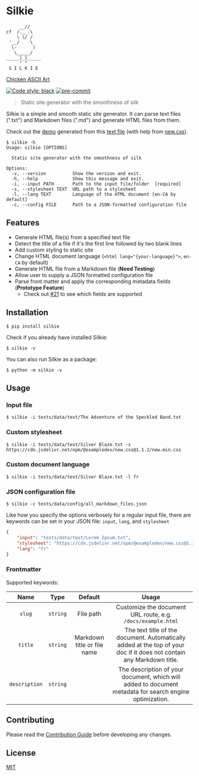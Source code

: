 # Silkie

```
     __//
cf  /.__.\
    \ \/ /
 '__/    \
  \-      )
   \_____/
_____|_|_____
     " "
 S I L K I E
```
[Chicken ASCII Art](http://www.ascii-art.de/ascii/c/chicken.txt)

[![Code style: black](https://img.shields.io/badge/code%20style-black-000000.svg)](https://github.com/psf/black)
[![pre-commit](https://img.shields.io/badge/pre--commit-enabled-brightgreen?logo=pre-commit&logoColor=white)](https://github.com/pre-commit/pre-commit)

> Static site generator with the smoothness of silk

Silkie is a simple and smooth static site generator. It can parse text files (".txt") and Markdown files (".md") and generate HTML files from them.

Check out the [demo](https://oliver-pham.github.io/silkie/dist/The%20Adventure%20of%20the%20Speckled%20Band) generated from this [text file](https://raw.githubusercontent.com/Seneca-CDOT/topics-in-open-source-2021/main/release-1/Sherlock-Holmes-Selected-Stories/The%20Adventure%20of%20the%20Speckled%20Band.txt) (with help from [new.css](https://newcss.net/)).

```
$ silkie -h
Usage: silkie [OPTIONS]

  Static site generator with the smoothness of silk

Options:
  -v, --version          Show the version and exit.
  -h, --help             Show this message and exit.
  -i, --input PATH       Path to the input file/folder  [required]
  -s, --stylesheet TEXT  URL path to a stylesheet
  -l, --lang TEXT        Language of the HTML document [en-CA by default]
  -c, --config FILE      Path to a JSON-formatted configuration file
```

## Features

- Generate HTML file(s) from a specified text file
- Detect the title of a file if it's the first line followed by two blank lines
- Add custom styling to static site
- Change HTML document language (`<html lang="{your-language}">`, `en-CA` by default)
- Generate HTML file from a Markdown file (**Need Testing**)
- Allow user to supply a JSON formatted configuration file
- Parse front matter and apply the corresponding metadata fields (**Prototype Feature**)
  - Check out [#21](https://github.com/oliver-pham/silkie/issues/21) to see which fields are supported

## Installation

```
$ pip install silkie
```

Check if you already have installed Silkie:

```
$ silkie -v
```

You can also run Silkie as a package:

```
$ python -m silkie -v
```

## Usage

### Input file

```
$ silkie -i tests/data/text/The Adventure of the Speckled Band.txt
```

### Custom stylesheet

```
$ silkie -i tests/data/text/Silver Blaze.txt -s https://cdn.jsdelivr.net/npm/@exampledev/new.css@1.1.2/new.min.css
```

### Custom document language

```
$ silkie -i tests/data/text/Silver Blaze.txt -l fr
```

### JSON configuration file

```
$ silkie -c tests/data/config/all_markdown_files.json
```

Like how you specify the options verbosely for a regular input file, there are keywords can be set in your JSON file: `input`, `lang`, and `stylesheet`

```json
{
    "input": "tests/data/text/Lorem Ipsum.txt",
    "stylesheet": "https://cdn.jsdelivr.net/npm/@exampledev/new.css@1.1.2/new.min.css",
    "lang": "fr"
}
```

### Frontmatter
Supported keywords:  

|      Name     |   Type   |           Default           |                                                         Usage                                                         |
|:-------------:|:--------:|:---------------------------:|:---------------------------------------------------------------------------------------------------------------------:|
| `slug`        | `string` | File path                   | Customize the document URL route, e.g. `/docs/example.html`                                                           |
| `title`       | `string` | Markdown title or file name | The text title of the document. Automatically added at the top of your doc if it does not contain any Markdown title. |
| `description` | `string` |                             | The description of your document, which will added to document metadata for search engine optimization.               |


## Contributing
Please read the [Contribution Guide](CONTRIBUTING.md) before developing any changes.

## License

[MIT](LICENSE)
